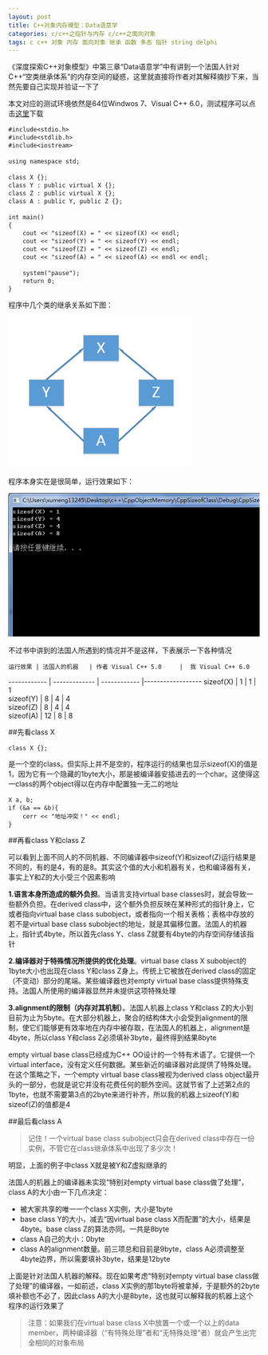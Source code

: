 ```yaml
---
layout: post
title: C++对象内存模型：Data语意学
categories: c/c++之指针与内存 c/c++之面向对象
tags: c c++ 对象 内存 面向对象 继承 函数 多态 指针 string delphi 
---
```


《深度探索C++对象模型》中第三章“Data语意学”中有讲到一个法国人针对C++“空类继承体系”的内存空间的疑惑，这里就直接将作者对其解释摘抄下来，当然先要自己实现并验证一下了

本文对应的测试环境依然是64位Windwos 7、Visual C++ 6.0，测试程序可以点击[这里](../download/20161105/CppSizeofClass.zip)下载

```
#include<stdio.h>
#include<stdlib.h>
#include<iostream>

using namespace std;

class X	{};
class Y : public virtual X {};
class Z : public virtual X {};
class A : public Y, public Z {};

int main()
{
	cout << "sizeof(X) = " << sizeof(X) << endl;
	cout << "sizeof(Y) = " << sizeof(Y) << endl;
	cout << "sizeof(Z) = " << sizeof(Z) << endl;
	cout << "sizeof(A) = " << sizeof(A) << endl << endl;

	system("pause");
	return 0;
}
```

程序中几个类的继承关系如下图：

![img](../media/image/2016-11-05/05.png)

程序本身实在是很简单，运行效果如下：

![img](../media/image/2016-11-05/06.png)

不过书中讲到的法国人所遇到的情况并不是这样，下表展示一下各种情况

	运行效果 | 法国人的机器 	| 作者 Visual C++ 5.0  	|  我 Visual C++ 6.0
------------ | ------------- 	| ------------  		|------------------
sizeof(X)	|			1		|			1			|		1			
sizeof(Y)	|			8		|			4			|		4			
sizeof(Z)	|			8		|			4			|		4			
sizeof(A)	|			12		|			8			|		8			

##先看class X

```
class X {};
```

是一个空的class。但实际上并不是空的，程序运行的结果也显示sizeof(X)的值是1，因为它有一个隐藏的1byte大小，那是被编译器安插进去的一个char。这使得这一class的两个object得以在内存中配置独一无二的地址

```
X a, b;
if (&a == &b){
	cerr << "地址冲突！" << endl;
}
```

##再看class Y和class Z

可以看到上面不同人的不同机器、不同编译器中sizeof(Y)和sizeof(Z)运行结果是不同的，有的是4，有的是8。其实这个值的大小和机器有关，也和编译器有关，事实上Y和Z的大小受三个因素影响

**1.语言本身所造成的额外负担**。当语言支持virtual base classes时，就会导致一些额外负担。在derived class中，这个额外负担反映在某种形式的指针身上，它或者指向virtual base class subobject，或者指向一个相关表格；表格中存放的若不是virtual base class subobject的地址，就是其偏移位置。法国人的机器上，指针式4byte，所以首先class Y、class Z就要有4byte的内存空间存储该指针

**2.编译器对于特殊情况所提供的优化处理**。virtual base class X subobject的1byte大小也出现在class Y和class Z身上。传统上它被放在derived class的固定（不变动）部分的尾端。某些编译器也对empty virtual base class提供特殊支持。法国人所使用的编译器显然并未提供这项特殊处理

**3.alignment的限制（内存对其机制）**。法国人机器上class Y和class Z的大小到目前为止为5byte。在大部分机器上，聚合的结构体大小会受到alignment的限制，使它们能够更有效率地在内存中被存取，在法国人的机器上，alignment是4byte，所以class Y和class Z必须填补3byte，最终得到结果8byte

empty virtual base class已经成为C++ OO设计的一个特有术语了。它提供一个virtual interface，没有定义任何数据。某些新近的编译器对此提供了特殊处理。在这个策略之下，一个empty virtual base class被视为derived class object最开头的一部分，也就是说它并没有花费任何的额外空间。这就节省了上述第2点的1byte，也就不需要第3点的2byte来进行补齐，所以我的机器上sizeof(Y)和sizeof(Z)的值都是4

##最后看class A

>记住！一个virtual base class subobject只会在derived class中存在一份实例，不管它在class继承体系中出现了多少次！

明显，上面的例子中class X就是被Y和Z虚拟继承的

法国人的机器上的编译器未实现“特别对empty virtual base class做了处理”，class A的大小由一下几点决定：

* 被大家共享的唯一一个class X实例，大小是1byte
* base class Y的大小，减去“因virtual base class X而配置”的大小，结果是4byte。base class Z的算法亦同。一共是8byte
* class A自己的大小：0byte
* class A的alignment数量。前三项总和目前是9byte，class A必须调整至4byte边界，所以需要填补3byte，结果是12byte

上面是针对法国人机器的解释。现在如果考虑“特别对empty virtual base class做了处理”的编译器，一如前述，class X实例的那1byte将被拿掉，于是额外的2byte填补额也不必了，因此class A的大小是8byte，这也就可以解释我的机器上这个程序的运行效果了

>注意：如果我们在virtual base class X中放置一个或一个以上的data member，两种编译器（“有特殊处理”者和“无特殊处理”者）就会产生出完全相同的对象布局
